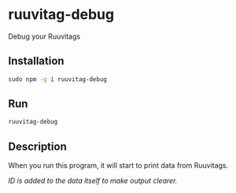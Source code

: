# ruuvitag-debug
Debug your Ruuvitags

## Installation
```bash
sudo npm -g i ruuvitag-debug
```

## Run
```bash
ruuvitag-debug
```

## Description
When you run this program, it will start to print data from Ruuvitags.

_ID is added to the data itself to make output clearer._
